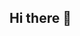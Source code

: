 ## Hi there 👋

<!--
**Aqua131313/Aqua131313** is a ✨ _special_ ✨ repository because its `README.md` (this file) appears on your GitHub profile.

Here are some ideas to get you started:

- 🔭 I’m currently working on solving problems on my own and find out who am I
- 🌱 I’m currently learning computer science
- ⚡ Fun fact:love mayday love my self
-->
